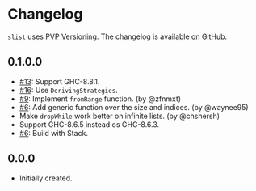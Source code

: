 # Changelog

`slist` uses [PVP Versioning][1].
The changelog is available [on GitHub][2].

## 0.1.0.0

* [#13](https://github.com/vrom911/slist/issues/13):
  Support GHC-8.8.1.
* [#16](https://github.com/vrom911/slist/issues/16):
  Use `DerivingStrategies`.
* [#9](https://github.com/vrom911/slist/issues/9):
  Implement `fromRange` function.
  (by @zfnmxt)
* [#6](https://github.com/vrom911/slist/issues/6):
  Add generic function over the size and indices.
  (by @waynee95)
* Make `dropWhile` work better on infinite lists.
  (by @chshersh)
* Support GHC-8.6.5 instead os GHC-8.6.3.
* [#6](https://github.com/vrom911/slist/issues/6):
  Build with Stack.

## 0.0.0

* Initially created.

[1]: https://pvp.haskell.org
[2]: https://github.com/vrom911/slist/releases
